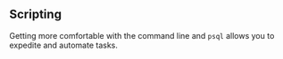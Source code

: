 ## Scripting

Getting more comfortable with the command line and `psql` allows you to expedite and automate tasks.

<!-- 
-f
\i

cat to look at file contents
-->
